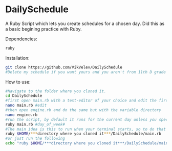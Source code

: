 # DailySchedule
A Ruby Script which lets you create schedules for a chosen day. Did this as a basic begining practice with Ruby.

Dependencies:
```bash
ruby
```

Installation:
```bash
git clone https://github.com/VikVelev/DailySchedule
#Delete my schedule if you want yours and you aren't from 11th D grade High School of Maths Varna
```

How to use:
```bash
#Navigate to the folder where you cloned it.
cd DailySchedule
#first open main.rb with a text-editor of your choice and edit the first require line with your directory
nano main.rb #edit
#then open engine.rb and do the same but with the variable directory
nano engine.rb
#run the script, by default it runs for the current day unless you specify.
ruby main.rb #day_of_week#
#The main idea is this to run when your terminal starts, so to do that you need to add the following line to the .bashrc file
ruby $HOME/***directory where you cloned it***/DailySchedule/main.rb
#or just run the following
echo "ruby $HOME/***directory where you cloned it***/DailySchedule/main.rb" >> $HOME/.bashrc
```
